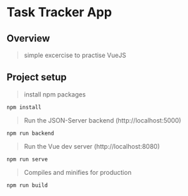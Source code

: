 # Task Tracker App

## Overview
> simple excercise to practise VueJS

## Project setup
> install npm packages
```
npm install
```

> Run the JSON-Server backend (http://localhost:5000)
```
npm run backend
```

> Run the Vue dev server (http://localhost:8080)
```
npm run serve
```

> Compiles and minifies for production
```
npm run build
```



